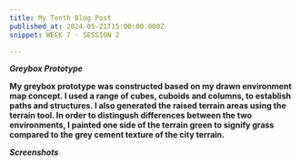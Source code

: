 ```yaml
---
title: My Tenth Blog Post
published_at: 2024-05-21T15:00:00.000Z
snippet: WEEK 7 - SESSION 2

---
```

_**Greybox Prototype**_

**My greybox prototype was constructed based on my drawn environment map concept. I used a range of cubes, cuboids and columns, to establish paths and structures. I also generated the raised terrain areas using the terrain tool. In order to distingush differences between the two environments, I painted one side of the terrain green to signify grass compared to the grey cement texture of the city terrain.**

_**Screenshots**_



<!-- 2. Using the design documents that you generated for your last homework task, and the navigation design concepts explored in class today, block out your environment design in Unity. 
3. Start with basic primitives such as cubes and spheres to establish landmarks, paths, and other spatial design elements. You may also use the terrain tool for outdoor environments. 
4. Work quickly and roughly to ensure that you have a simple greybox prototype for the next class, and so you can start testing and iterating as soon as possible. 
 -->





<!-- # This is h1

## This is h2

_underline_

**bold** -->
